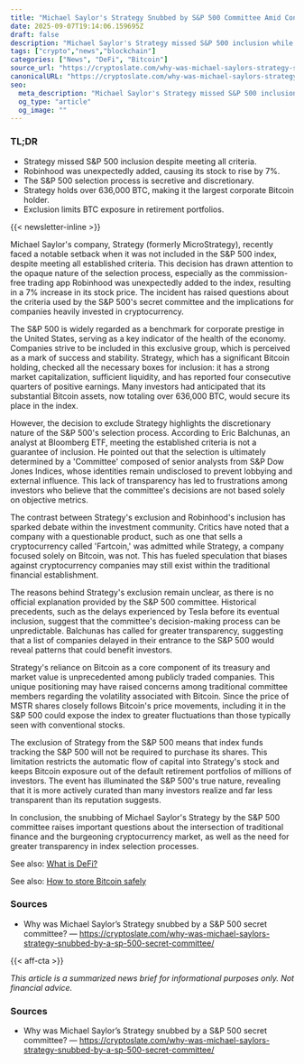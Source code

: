```yaml
---
title: "Michael Saylor's Strategy Snubbed by S&P 500 Committee Amid Controversy"
date: 2025-09-07T19:14:06.159695Z
draft: false
description: "Michael Saylor's Strategy missed S&P 500 inclusion while Robinhood was added, raising questions about the crypto market's visibility in indices."
tags: ["crypto","news","blockchain"]
categories: ["News", "DeFi", "Bitcoin"]
source_url: "https://cryptoslate.com/why-was-michael-saylors-strategy-snubbed-by-a-sp-500-secret-committee/"
canonicalURL: "https://cryptoslate.com/why-was-michael-saylors-strategy-snubbed-by-a-sp-500-secret-committee/"
seo:
  meta_description: "Michael Saylor's Strategy missed S&P 500 inclusion while Robinhood was added, raising questions about the crypto market's visibility in indices."
  og_type: "article"
  og_image: ""
---
```


### TL;DR
- Strategy missed S&P 500 inclusion despite meeting all criteria.
- Robinhood was unexpectedly added, causing its stock to rise by 7%.
- The S&P 500 selection process is secretive and discretionary.
- Strategy holds over 636,000 BTC, making it the largest corporate Bitcoin holder.
- Exclusion limits BTC exposure in retirement portfolios.

{{< newsletter-inline >}}

Michael Saylor's company, Strategy (formerly MicroStrategy), recently faced a notable setback when it was not included in the S&P 500 index, despite meeting all established criteria. This decision has drawn attention to the opaque nature of the selection process, especially as the commission-free trading app Robinhood was unexpectedly added to the index, resulting in a 7% increase in its stock price. The incident has raised questions about the criteria used by the S&P 500's secret committee and the implications for companies heavily invested in cryptocurrency.

The S&P 500 is widely regarded as a benchmark for corporate prestige in the United States, serving as a key indicator of the health of the economy. Companies strive to be included in this exclusive group, which is perceived as a mark of success and stability. Strategy, which has a significant Bitcoin holding, checked all the necessary boxes for inclusion: it has a strong market capitalization, sufficient liquidity, and has reported four consecutive quarters of positive earnings. Many investors had anticipated that its substantial Bitcoin assets, now totaling over 636,000 BTC, would secure its place in the index.

However, the decision to exclude Strategy highlights the discretionary nature of the S&P 500's selection process. According to Eric Balchunas, an analyst at Bloomberg ETF, meeting the established criteria is not a guarantee of inclusion. He pointed out that the selection is ultimately determined by a 'Committee' composed of senior analysts from S&P Dow Jones Indices, whose identities remain undisclosed to prevent lobbying and external influence. This lack of transparency has led to frustrations among investors who believe that the committee's decisions are not based solely on objective metrics.

The contrast between Strategy's exclusion and Robinhood's inclusion has sparked debate within the investment community. Critics have noted that a company with a questionable product, such as one that sells a cryptocurrency called 'Fartcoin,' was admitted while Strategy, a company focused solely on Bitcoin, was not. This has fueled speculation that biases against cryptocurrency companies may still exist within the traditional financial establishment.

The reasons behind Strategy's exclusion remain unclear, as there is no official explanation provided by the S&P 500 committee. Historical precedents, such as the delays experienced by Tesla before its eventual inclusion, suggest that the committee's decision-making process can be unpredictable. Balchunas has called for greater transparency, suggesting that a list of companies delayed in their entrance to the S&P 500 would reveal patterns that could benefit investors.

Strategy's reliance on Bitcoin as a core component of its treasury and market value is unprecedented among publicly traded companies. This unique positioning may have raised concerns among traditional committee members regarding the volatility associated with Bitcoin. Since the price of MSTR shares closely follows Bitcoin's price movements, including it in the S&P 500 could expose the index to greater fluctuations than those typically seen with conventional stocks.

The exclusion of Strategy from the S&P 500 means that index funds tracking the S&P 500 will not be required to purchase its shares. This limitation restricts the automatic flow of capital into Strategy's stock and keeps Bitcoin exposure out of the default retirement portfolios of millions of investors. The event has illuminated the S&P 500's true nature, revealing that it is more actively curated than many investors realize and far less transparent than its reputation suggests.

In conclusion, the snubbing of Michael Saylor's Strategy by the S&P 500 committee raises important questions about the intersection of traditional finance and the burgeoning cryptocurrency market, as well as the need for greater transparency in index selection processes.

See also: [What is DeFi?](/pages/what-is-defi/)

See also: [How to store Bitcoin safely](/pages/how-to-store-bitcoin-safely/)

### Sources
- Why was Michael Saylor’s Strategy snubbed by a S&P 500 secret committee? — https://cryptoslate.com/why-was-michael-saylors-strategy-snubbed-by-a-sp-500-secret-committee/

{{< aff-cta >}}

_This article is a summarized news brief for informational purposes only. Not financial advice._

### Sources
- Why was Michael Saylor’s Strategy snubbed by a S&P 500 secret committee? — https://cryptoslate.com/why-was-michael-saylors-strategy-snubbed-by-a-sp-500-secret-committee/

